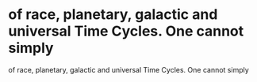 # of race, planetary, galactic and universal Time Cycles. One cannot simply

of race, planetary, galactic and universal Time Cycles. One cannot simply
